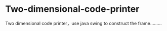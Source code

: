 # Two-dimensional-code-printer
Two dimensional code printer，use java swing to construct the frame.........
